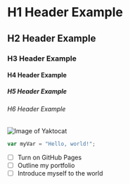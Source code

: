 # H1 Header Example
## H2 Header Example
### H3 Header Example
#### H4 Header Example
##### H5 Header Example
###### H6 Header Example

![Image of Yaktocat](https://octodex.github.com/images/yaktocat.png)


``` javascript
var myVar = "Hello, world!";
```
- [ ] Turn on GitHub Pages
- [ ] Outline my portfolio
- [ ] Introduce myself to the world
